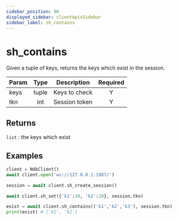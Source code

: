 ```yaml
---
sidebar_position: 90
displayed_sidebar: clientApisSidebar
sidebar_label: sh_contains
---
```


# sh_contains
Given a tuple of keys, returns the keys which exist in the session.

|Param|Type|Description|Required|
|--|:-:|--|:-:|
|keys|tuple|Keys to check|Y|
|tkn|int|Session token|Y|


## Returns
`list` : the keys which exist


## Examples

```py
client = NdbClient()
await client.open('ws://127.0.0.1:1987/')

session = await client.sh_create_session()

await client.sh_set({'k1':10, 'k2':20}, session.tkn)

exist = await client.sh_contains(('k1','k2','k3'), session.tkn)
print(exist) # ['k1', 'k2']
```
